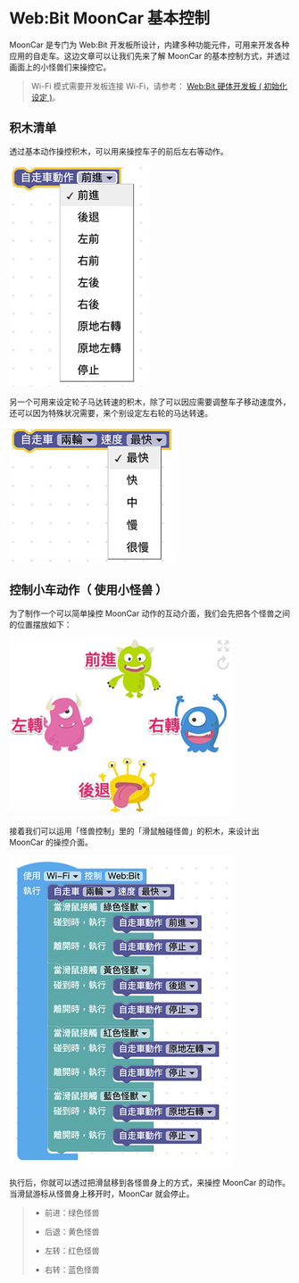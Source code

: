 # Web:Bit MoonCar 基本控制

MoonCar 是专门为 Web:Bit 开发板所设计，内建多种功能元件，可用来开发各种应用的自走车。这边文章可以让我们先来了解 MoonCar 的基本控制方式，并透过画面上的小怪兽们来操控它。

> Wi-Fi 模式需要开发板连接 Wi-Fi，请参考： [Web:Bit 硬体开发板 ( 初始化设定 )](https://webbit.webduino.io/tutorials/doc/zh-cn/education/info/setup.html)。

## 积木清单

透过基本动作操控积木，可以用来操控车子的前后左右等动作。

![MoonCar 登月小车](../../../../media/zh-cn/education/extension-mooncar/control-01.jpg)

另一个可用来设定轮子马达转速的积木，除了可以因应需要调整车子移动速度外，还可以因为特殊状况需要，来个别设定左右轮的马达转速。

![MoonCar 登月小车](../../../../media/zh-cn/education/extension-mooncar/control-02.jpg)

## 控制小车动作（ 使用小怪兽 ）

为了制作一个可以简单操控 MoonCar 动作的互动介面，我们会先把各个怪兽之间的位置摆放如下：

![MoonCar 登月小车](../../../../media/zh-cn/education/extension-mooncar/control-03.jpg)

接着我们可以运用「怪兽控制」里的「滑鼠触碰怪兽」的积木，来设计出 MoonCar 的操控介面。

![MoonCar 登月小车](../../../../media/zh-cn/education/extension-mooncar/control-04.jpg)

执行后，你就可以透过把滑鼠移到各怪兽身上的方式，来操控 MoonCar 的动作。当滑鼠游标从怪兽身上移开时，MoonCar 就会停止。

> - 前进：绿色怪兽
>
> - 后退：黄色怪兽
>
> - 左转：红色怪兽
>
> - 右转：蓝色怪兽
